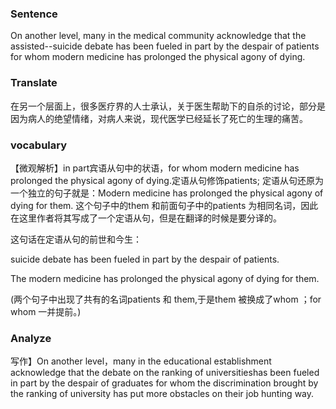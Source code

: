 ### Sentence
On another level, many in the medical community acknowledge that the assisted--suicide debate has been fueled in part by the despair of patients for whom modern medicine has prolonged the physical agony of dying.

### Translate
在另一个层面上，很多医疗界的人士承认，关于医生帮助下的自杀的讨论，部分是因为病人的绝望情绪，对病人来说，现代医学已经延长了死亡的生理的痛苦。

### vocabulary
【微观解析】in part宾语从句中的状语，for whom modern medicine has prolonged the physical agony of dying.定语从句修饰patients; 定语从句还原为一个独立的句子就是：Modern medicine has prolonged the physical agony of dying for them. 这个句子中的them 和前面句子中的patients 为相同名词，因此在这里作者将其写成了一个定语从句，但是在翻译的时候是要分译的。

这句话在定语从句的前世和今生：

suicide debate has been fueled in part by the despair of patients.

The modern medicine has prolonged the physical agony of dying for them.

(两个句子中出现了共有的名词patients 和 them,于是them 被换成了whom ；for whom 一并提前。)


### Analyze
写作】On another level，many in the educational establishment acknowledge that the debate on the ranking of universitieshas been fueled in part by the despair of graduates for whom the discrimination brought by the ranking of university has put more obstacles on their job hunting way.